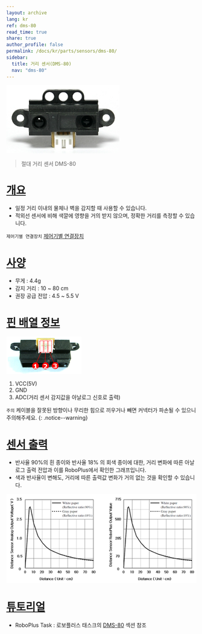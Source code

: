 ```yaml
---
layout: archive
lang: kr
ref: dms-80
read_time: true
share: true
author_profile: false
permalink: /docs/kr/parts/sensors/dms-80/
sidebar:
  title: 거리 센서(DMS-80)
  nav: "dms-80"
---
```


![](/assets/images/parts/sensors/dms-80_product.jpg)

> 절대 거리 센서 DMS-80

# [개요](#개요)

- 일정 거리 이내의 물체나 벽을 감지할 때 사용할 수 있습니다.
- 적외선 센서에 비해 색깔에 영향을 거의 받지 않으며, 정확한 거리를 측정할 수 있습니다.

`제어기별 연결장치` [제어기별 연결장치]

# [사양](#사양)

- 무게 : 4.4g
- 감지 거리 : 10 ~ 80 cm
- 권장 공급 전압 : 4.5 ~ 5.5 V

# [핀 배열 정보](#핀-배열-정보)

![](/assets/images/parts/sensors/dms-80_pinout.png)

1. VCC(5V)
2. GND
3. ADC(거리 센서 감지값을 아날로그 신호로 출력)

`주의` 케이블을 잘못된 방향이나 무리한 힘으로 끼우거나 빼면 커넥터가 파손될 수 있으니 주의해주세요. 
{: .notice--warning}

# [센서 출력](#센서-출력)

- 반사율 90%의 흰 종이와 반사율 18% 의 회색 종이에 대한, 거리 변화에 따른 아날로그 출력 전압과 이를 RoboPlus에서 확인한 그래프입니다.
- 색과 반사율이 변해도, 거리에 따른 출력값 변화가 거의 없는 것을 확인할 수 있습니다.

![](/assets/images/parts/sensors/dms-80_voltage_graph.png)

# [튜토리얼](#튜토리얼)

- RoboPlus Task : 로보플러스 태스크의 [DMS-80] 섹션 참조

[제어기별 연결장치]: /docs/kr/parts/controller/controller_compatibility/
[DMS-80]: /docs/kr/software/rplus1/task/programming_02/#dms-sensor
